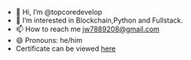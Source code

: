 - 👋 Hi, I’m @topcoredevelop
- 👀 I’m interested in Blockchain,Python and Fullstack.
- 📫 How to reach me jw7889208@gmail.com
- 😄 Pronouns: he/him
- Certificate can be viewed [here](https://www.hackerrank.com/profile/jw7889208)
<!---
topcoredevelop/topcoredevelop is a ✨ special ✨ repository because its `README.md` (this file) appears on your GitHub profile.
You can click the Preview link to take a look at your changes.
--->
